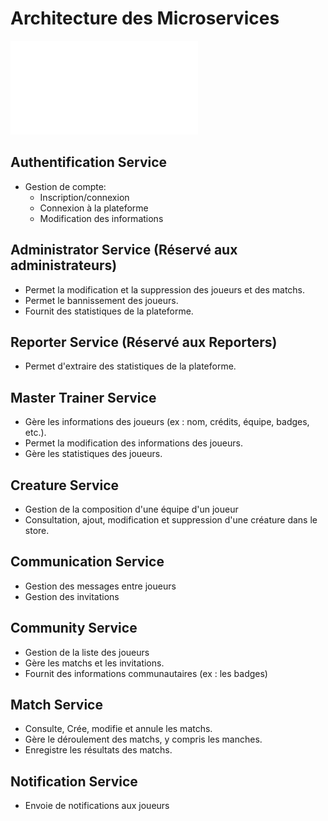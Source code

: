 # Architecture des Microservices
![Architecture](architecture.pdf)

## Authentification Service
- Gestion de compte:
  - Inscription/connexion
  - Connexion à la plateforme
  - Modification des informations

## Administrator Service (Réservé aux administrateurs)
- Permet la modification et la suppression des joueurs et des matchs.
- Permet le bannissement des joueurs.
- Fournit des statistiques de la plateforme.

## Reporter Service (Réservé aux Reporters)
- Permet d'extraire des statistiques de la plateforme.

## Master Trainer Service
- Gère les informations des joueurs (ex : nom, crédits, équipe, badges, etc.).
- Permet la modification des informations des joueurs.
- Gère les statistiques des joueurs.

## Creature Service
- Gestion de la composition d'une équipe d'un joueur
- Consultation, ajout, modification et suppression d'une créature dans le store.

## Communication Service
- Gestion des messages entre joueurs
- Gestion des invitations

## Community Service
- Gestion de la liste des joueurs
- Gère les matchs et les invitations.
- Fournit des informations communautaires (ex : les badges)

## Match Service
- Consulte, Crée, modifie et annule les matchs.
- Gère le déroulement des matchs, y compris les manches.
- Enregistre les résultats des matchs.

## Notification Service
- Envoie de notifications aux joueurs

